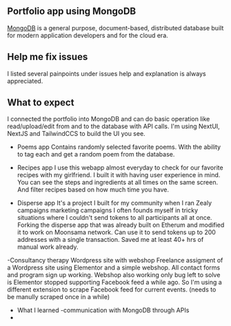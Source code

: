 ## Portfolio app using MongoDB

[MongoDB](https://www.mongodb.com/) is a general purpose, document-based, distributed database built for modern application developers and for the cloud era. 


## Help me fix issues

I listed several painpoints under issues help and explanation is always appreciated.

## What to expect

I connected the portfolio into MongoDB and can do basic operation like read/upload/edit from and to the database with API calls. 
I'm using NextUI, NextJS and TailwindCCS to build the UI you see.

- Poems app
    Contains randomly selected favorite poems. With the ability to tag each and get a random poem from the database.

- Recipes app
    I use this webapp almost everyday to check for our favorite recipes with my girlfriend. I built it with having user experience in mind. You can see the steps and ingredients at all times on the same screen. And filter recipes based on how much time you have.

- Disperse app
    It's a project I built for my community when I ran Zealy campaigns marketing campaigns I often founds myself in tricky situations where I couldn't send tokens to all participants all at once. Forking the disperse app that was already built on Etherum and modified it to work on Moonsama network. Can use it to send tokens up to 200 addresses with a single transaction. Saved me at least 40+ hrs of manual work already.

-Consultancy therapy Wordpress site with webshop
    Freelance assigment of a Wordpress site using Elementor and a simple webshop. All contact forms and program sign up working. Webshop also working only bug left to solve is Elementor stopped supporting Facebook feed a while ago. So I'm using a different extension to scrape Facebook feed for current events. (needs to be manully scraped once in a while)

- What I learned
-communication with MongoDB through APIs
-
